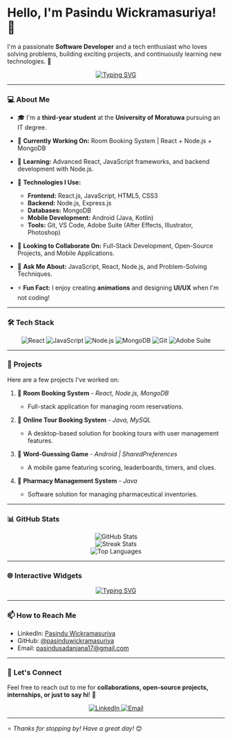 # Hello, I'm **Pasindu Wickramasuriya**! 👋

I'm a passionate **Software Developer** and a tech enthusiast who loves solving problems, building exciting projects, and continuously learning new technologies. 🚀
<p align="center">
   <a href="https://github.com/pasinduwickramasuriya">
      <img src="https://readme-typing-svg.demolab.com?font=Fira+Code&weight=500&size=20&pause=1000&center=true&vCenter=true&width=435&lines=Welcome+to+my+GitHub!+👋;Pasindu+Wickramasuriya;Open+to+collaborations+and+internships!" alt="Typing SVG"/>
   </a>
</p>

---

### 💻 **About Me**

- 🎓 I'm a **third-year student** at the **University of Moratuwa** pursuing an IT degree.
- 🔭 **Currently Working On:** Room Booking System | React + Node.js + MongoDB
- 🌱 **Learning:** Advanced React, JavaScript frameworks, and backend development with Node.js.
- 📘 **Technologies I Use:**
   - **Frontend:** React.js, JavaScript, HTML5, CSS3
   - **Backend:** Node.js, Express.js
   - **Databases:** MongoDB
   - **Mobile Development:** Android (Java, Kotlin)
   - **Tools:** Git, VS Code, Adobe Suite (After Effects, Illustrator, Photoshop)

- 👯 **Looking to Collaborate On:** Full-Stack Development, Open-Source Projects, and Mobile Applications.
- 💬 **Ask Me About:** JavaScript, React, Node.js, and Problem-Solving Techniques.
- ⚡ **Fun Fact:** I enjoy creating **animations** and designing **UI/UX** when I'm not coding!

---

### 🛠 **Tech Stack**

<p align="center">
   <img src="https://img.shields.io/badge/Code-React-blue?style=flat-square&logo=react&logoColor=white" alt="React"/>
   <img src="https://img.shields.io/badge/Code-JavaScript-yellow?style=flat-square&logo=javascript&logoColor=white" alt="JavaScript"/>
   <img src="https://img.shields.io/badge/Backend-Node.js-green?style=flat-square&logo=node.js&logoColor=white" alt="Node.js"/>
   <img src="https://img.shields.io/badge/Database-MongoDB-lightgreen?style=flat-square&logo=mongodb&logoColor=white" alt="MongoDB"/>
   <img src="https://img.shields.io/badge/Tools-Git-red?style=flat-square&logo=git&logoColor=white" alt="Git"/>
   <img src="https://img.shields.io/badge/Design-Adobe%20Suite-orange?style=flat-square&logo=adobe&logoColor=white" alt="Adobe Suite"/>
</p>

---

### 🚀 **Projects**

Here are a few projects I've worked on:

1. 🌟 **Room Booking System** - *React, Node.js, MongoDB*
   - Full-stack application for managing room reservations.

2. 🌟 **Online Tour Booking System** - *Java, MySQL*
   - A desktop-based solution for booking tours with user management features.

3. 🌟 **Word-Guessing Game** - *Android | SharedPreferences*
   - A mobile game featuring scoring, leaderboards, timers, and clues.

4. 🌟 **Pharmacy Management System** - *Java*
   - Software solution for managing pharmaceutical inventories.

---

### 📊 **GitHub Stats**

<p align="center">
   <img src="https://github-readme-stats.vercel.app/api?username=pasinduwickramasuriya&show_icons=true&theme=tokyonight&count_private=true" alt="GitHub Stats"/>
   <br>
   <img src="https://github-readme-streak-stats.herokuapp.com/?user=pasinduwickramasuriya&theme=tokyonight" alt="Streak Stats"/>
   <br>
   <img src="https://github-readme-stats.vercel.app/api/top-langs/?username=pasinduwickramasuriya&layout=compact&theme=tokyonight&langs_count=6" alt="Top Languages"/>
</p>

---

### 🌐 **Interactive Widgets**

<p align="center">
   <a href="https://github.com/pasinduwickramasuriya">
      <img src="https://readme-typing-svg.demolab.com?font=Fira+Code&weight=500&size=20&pause=1000&center=true&vCenter=true&width=435&lines=Welcome+to+my+GitHub!+👋;I+build+cool+stuff+with+React;Open+to+collaborations+and+internships!" alt="Typing SVG"/>
   </a>
</p>

---

### 📫 **How to Reach Me**

- LinkedIn: [Pasindu Wickramasuriya](https://www.linkedin.com/in/pasindu-sadhanjana-829869292)
- GitHub: [@pasinduwickramasuriya](https://github.com/pasinduwickramasuriya)
- Email: pasindusadanjana17@gmail.com

---

### 🌟 **Let's Connect**

Feel free to reach out to me for **collaborations, open-source projects, internships, or just to say hi**! 🤝

<p align="center">
   <a href="https://www.linkedin.com/in/pasindu-sadhanjana-829869292">
      <img src="https://img.shields.io/badge/LinkedIn-Connect-blue?style=for-the-badge&logo=linkedin" alt="LinkedIn"/>
   </a>
   <a href="mailto:pasindusadanjana17@gmail.com">
      <img src="https://img.shields.io/badge/Email-Send%20a%20Message-red?style=for-the-badge&logo=gmail" alt="Email"/>
   </a>
</p>

---

⭐ *Thanks for stopping by! Have a great day!* 😊
